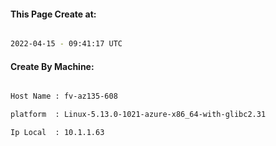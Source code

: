
   
#### This Page Create at:

```bash

2022-04-15 - 09:41:17 UTC

```

#### Create By Machine:

```bash

Host Name : fv-az135-608

platform  : Linux-5.13.0-1021-azure-x86_64-with-glibc2.31

Ip Local  : 10.1.1.63

```

